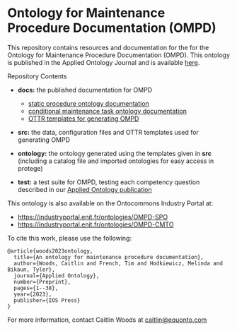 # Ontology for Maintenance Procedure Documentation (OMPD)

This repository contains resources and documentation for the for the Ontology for Maintenance Procedure Documentation (OMPD). This ontology is published in the Applied Ontology Journal and is available [here](https://content.iospress.com/articles/applied-ontology/ao230279).

Repository Contents

- **docs:** the published documentation for OMPD
    - [static procedure ontology documentation](https://spec.equonto.org/ontology/maintenance-procedure/static-procedure-ontology)
    - [conditional maintenance task ontology documentation](https://spec.equonto.org/ontology/maintenance-procedure/conditional-maintenance-task-ontology)
    - [OTTR templates for generating OMPD](https://spec.equonto.org/template/maintenance-procedure/)
  
- **src:** the data, configuration files and OTTR templates used for generating OMPD
- **ontology:** the ontology generated using the templates given in **src** (including a catalog file and imported ontologies for easy access in protege)
- **test:** a test suite for OMPD, testing each competency question described in our [Applied Ontology publication](https://content.iospress.com/articles/applied-ontology/ao230279)

This ontology is also available on the Ontocommons Industry Portal at:
- https://industryportal.enit.fr/ontologies/OMPD-SPO
- https://industryportal.enit.fr/ontologies/OMPD-CMTO

To cite this work, please use the following:

```
@article{woods2023ontology,
  title={An ontology for maintenance procedure documentation},
  author={Woods, Caitlin and French, Tim and Hodkiewicz, Melinda and Bikaun, Tyler},
  journal={Applied Ontology},
  number={Preprint},
  pages={1--38},
  year={2023},
  publisher={IOS Press}
}
```

For more information, contact Caitlin Woods at caitlin@equonto.com
